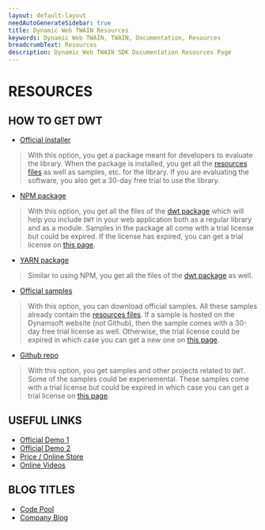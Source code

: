 ```yaml
---
layout: default-layout
needAutoGenerateSidebar: true
title: Dynamic Web TWAIN Resources
keywords: Dynamic Web TWAIN, TWAIN, Documentation, Resources
breadcrumbText: Resources
description: Dynamic Web TWAIN SDK Documentation Resources Page
---
```


# RESOURCES

## HOW TO GET DWT

* [Official installer](https://www.dynamsoft.com/Downloads/WebTWAIN_Download.aspx)

> With this option, you get a package meant for developers to evaluate the library. When the package is installed, you get all the [resources files]({{site.about}}faqs.html#what-are-the-resources-files) as well as samples, etc. for the library. If you are evaluating the software, you also get a 30-day free trial to use the library.

* [NPM package](https://www.npmjs.com/package/dwt)

> With this option, you get all the files of the [dwt package](https://github.com/dynamsoft-dwt/web-twain-package) which will help you include `DWT` in your web application both as a regular library and as a module. Samples in the package all come with a trial license but could be expired. If the license has expired, you can get a trial license on [this page](https://www.dynamsoft.com/customer/license/trialLicense).

* [YARN package](https://yarnpkg.com/package/dwt)

> Similar to using NPM, you get all the files of the [dwt package](https://github.com/dynamsoft-dwt/web-twain-package) as well.

* [Official samples](https://www.dynamsoft.com/Downloads/WebTWAIN-Sample-Download.aspx)

> With this option, you can download official samples. All these samples already contain the [resources files]({{site.about}}faqs.html#what-are-the-resources-files). If a sample is hosted on the Dynamsoft website (not Github), then the sample comes with a 30-day free trial license as well. Otherwise, the trial license could be expired in which case you can get a new one on [this page](https://www.dynamsoft.com/customer/license/trialLicense).

* [Github repo](https://github.com/dynamsoft-dwt)

> With this option, you get samples and other projects related to `DWT`. Some of the samples could be experiemental. These samples come with a trial license but could be expired in which case you can get a trial license on [this page](https://www.dynamsoft.com/customer/license/trialLicense).

## USEFUL LINKS

* [Official Demo 1](https://demo.dynamsoft.com/dwt/online_demo_scan.aspx)
* [Official Demo 2](https://demo3.dynamsoft.com/DWTOnlineDemo/online_demo.html)
* [Price / Online Store](https://www.dynamsoft.com/Secure/imaging-web-application-buyit.aspx#)
* [Online Videos](https://www.youtube.com/user/Dynamsoft)

## BLOG TITLES 

* [Code Pool](https://www.dynamsoft.com/codepool/?s=twain)
* [Company Blog](https://www.dynamsoft.com/blog/?x=0&y=0&s=twain)

 
